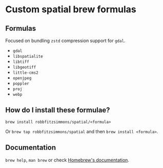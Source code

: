 # Custom spatial brew formulas

## Formulas

Focused on bundling `zstd` compression support for `gdal`.
- `gdal`
- `libspatialite`
- `libtiff`
- `libgeotiff`
- `little-cms2`
- `openjpeg`
- `poppler`
- `proj`
- `webp`

## How do I install these formulae?

`brew install robbfitzsimmons/spatial/<formula>`

Or `brew tap robbfitzsimmons/spatial` and then `brew install <formula>`.

## Documentation

`brew help`, `man brew` or check [Homebrew's documentation](https://docs.brew.sh).
